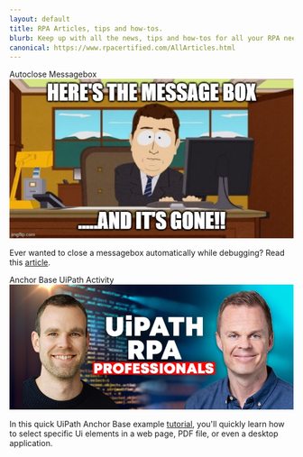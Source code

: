 ```yaml
---
layout: default
title: RPA Articles, tips and how-tos.
blurb: Keep up with all the news, tips and how-tos for all your RPA needs. You can reach out to us and request articles on RPA related topics.
canonical: https://www.rpacertified.com/AllArticles.html
---
```


<div class="row">

<div class="col-12 col-xs-12 col-sm-6 col-md-6 col-lg-4 col-xl-4 mb-2 d-flex align-items-stretch">
    <div class="card">
        <div class="card-header">Autoclose Messagebox</div>
        <img src="/assets/Messagebox-gone-Meme.jpg" class="card-img-top" alt="uipath certification" />
        <div class="card-body d-flex flex-column">
            <p class="card-text">Ever wanted to close a messagebox automatically while debugging? Read this <a href="https://github.com/uipath-certification/uipath-certification.github.io/blob/master/_posts/2021-4-12-autoclosing-message-boxes.md">article</a>.</p>
        </div>
    </div>
</div>
<div class="col-12 col-xs-12 col-sm-6 col-md-6 col-lg-4 col-xl-4 mb-2 d-flex align-items-stretch">
    <div class="card">
        <div class="card-header">Anchor Base UiPath Activity</div>
        <img src="/assets/anders-jensen.jpg" class="card-img-top" alt="uipath certification" />
        <div class="card-body d-flex flex-column">
            <p class="card-text">In this quick UiPath Anchor Base example <a href="https://www.rpacertified.com/2021/04/03/uipath-anchor-base-example-tutorial.html">tutorial</a>, you'll quickly learn how to select specific Ui elements in a web page, PDF file, or even a desktop application.</p>
        </div>
    </div>
</div>
</div>
